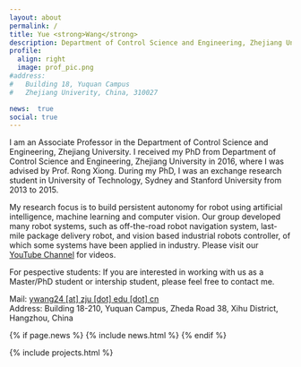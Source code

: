 ```yaml
---
layout: about
permalink: /
title: Yue <strong>Wang</strong> 
description: Department of Control Science and Engineering, Zhejiang University, China
profile:
  align: right
  image: prof_pic.png
#address: 
#   Building 18, Yuquan Campus
#   Zhejiang Univerity, China, 310027

news:  true
social: true
---
```

I am an Associate Professor in the Department of Control Science and Engineering, Zhejiang University. I received my PhD from Department of Control Science and Engineering, Zhejiang University in 2016, where I was advised by Prof. Rong Xiong. During my PhD, I was an exchange research student in University of Technology, Sydney and Stanford University from 2013 to 2015. 

My research focus is to build persistent autonomy for robot using artificial intelligence, machine learning and computer vision. Our group developed many robot systems, such as off-the-road robot navigation system, last-mile package delivery robot, and vision based industrial robots controller, of which some systems have been applied in industry. Please visit our <a href="https://www.youtube.com/channel/UCkGsUj95tueXDxf5JEhiYZQ">YouTube Channel</a> for videos.

For pespective students: If you are interested in working with us as a Master/PhD student or intership student, please feel free to contact me.

Mail: [ywang24 [at] zju [dot] edu [dot] cn](mailto:ywang24@zju.edu.cn)
<br/>
Address: Building 18-210, Yuquan Campus, Zheda Road 38, Xihu District, Hangzhou, China 

{% if page.news %}
   {% include news.html %}
{% endif %}

{% include projects.html %}
